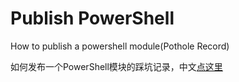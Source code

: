 # Publish PowerShell

How to publish a powershell module(Pothole Record)  

如何发布一个PowerShell模块的踩坑记录，中文[点这里](./README.ZH.md)  
